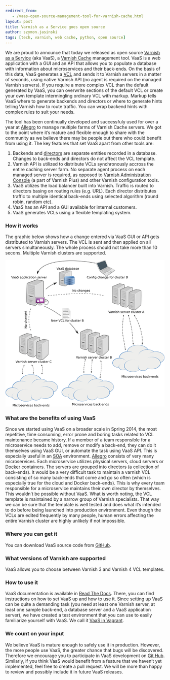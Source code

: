 ```yaml
---
redirect_from:
   - /vaas-open-source-management-tool-for-varnish-cache.html
layout: post
title: Varnish as a Service goes open source
author: szymon.jasinski
tags: [tech, varnish, web cache, python, open source]
---
```


We are proud to announce that today we released as open source [Varnish as a Service](https://github.com/allegro/vaas)
(aka VaaS), a [Varnish Cache](https://www.varnish-cache.org/) management tool. VaaS is a web application with a GUI and
an API that allows you to populate a database with information about microservices and their back-ends. On the basis of
this data, VaaS generates a [VCL](https://www.varnish-cache.org/trac/wiki/VCL) and sends it to Varnish servers in a
matter of seconds, using native Varnish API (no agent is required on the managed Varnish servers). If you require a more
complex VCL than the default generated by VaaS, you can overwrite sections of the default VCL or create your own
template intermingling ordinary VCL with markup. Markup tells VaaS where to generate backends and directors or where to
generate hints telling Varnish how to route traffic. You can wrap backend hints with complex rules to suit your needs.

The tool has been continually developed and successfuly used for over a year at [Allegro](/about-us/) to manage
multiple farms of Varnish Cache servers. We got to the point where it’s mature and flexible enough to share with the
community as we believe there may be people out there who could benefit from using it. The key features that set VaaS
apart from other tools are:

1. Backends and [directors](https://www.varnish-cache.org/docs/trunk/reference/vmod_directors.generated.html) are
separate entities recorded in a database. Changes to back-ends and directors do not affect the VCL template.
2. Varnish API is utilized to distribute VCLs synchronously accross the entire caching server farm. No separate agent
process on each managed server is required, as opposed to [Varnish Administration
Console](https://www.varnish-software.com/product/varnish-administration-console-0) (a part of Varnish Plus) and other
Varnish configuration tools.
3. VaaS utilizes the load balancer built into Varnish. Traffic is routed to directors basing on routing rules (e.g.
URL). Each director distributes traffic to multiple identical back-ends using selected algorithm (round robin, random
etc).
4. VaaS has an API and a GUI available for internal customers.
5. VaaS generates VCLs using a flexible templating system.

### How it works

The graphic below shows how a change entered via VaaS GUI or API gets distributed to Varnish servers. The VCL is sent
and then applied on all servers simultaneously. The whole process should not take more than 10 secons. Multiple Varnish
clusters are supported.

![VaaS application](/img/articles/2015-07-28-vaas-application.png "VaaS application")

### What are the benefits of using VaaS
Since we started using VaaS on a broader scale in Spring 2014, the most repetitive, time consuming, error prone and
boring tasks related to VCL maintenance became history. If a member of a team responsible for a microservice needs to
add, remove or modify a back-end, they can do it themselves using VaaS GUI, or automate the task using VaaS API. This is
especially useful in an [SOA](https://en.wikipedia.org/wiki/Service-oriented_architecture) environment.
[Allegro](/about-us/) consists of very many microservices. Each microservice utilizes physical servers, cloud
servers or [Docker](https://www.docker.com/) containers. The servers are grouped into directors (a collection of
back-ends). It would be a very difficult task to maintain a varnish VCL consisting of so many back-ends that come and go
so often (which is especially true for the cloud and Docker back-ends). This is why every team responsible for a
microservice maintains their own director by themselves. This wouldn’t be possible without VaaS. What is worth noting,
the VCL template is maintained by a narrow group of Varnish specialists. That way we can be sure that the template is
well tested and does what it’s intended to do before being launched into production environment. Even though the VCLs
are edited frequently by many people, human errors affecting the entire Varnish cluster are highly unlikely if not
impossible.

### Where you can get it
You can download VaaS source code from [GitHub](https://github.com/allegro/vaas).

### What versions of Varnish are supported
VaaS allows you to choose between Varnish 3 and Varnish 4 VCL templates.

### How to use it
VaaS documentation is available in [Read The Docs](http://vaas.readthedocs.org/en/latest/). There, you can
find instructions on how to set VaaS up and how to use it. Since setting up VaaS can be quite a demanding task (you need
at least one Varnish server, at least one sample back-end, a database server and a VaaS application server), we have
created a test environment that you can use to easily familiarize yourself with VaaS. We call it [VaaS in
Vagrant](http://vaas.readthedocs.org/en/latest/quick-start/vagrant/).

### We count on your input
We believe VaaS is mature enough to safely use it in production. However, the more people use VaaS, the greater chance
that bugs will be discovered. Therefore we encourage you to participate in VaaS development on [Git
Hub](https://github.com/allegro/vaas). Similarly, if you think VaaS would benefit from a feature that we haven’t yet
implemented, feel free to create a pull request. We will be more than happy to review and possibly include it in future
VaaS releases.
